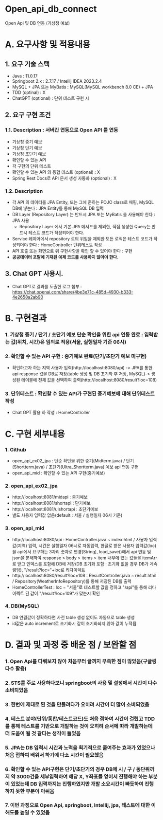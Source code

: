 # Open_api_db_connect
Open Api 및 DB 연동 (기상청 예보)


# A. 요구사항 및 적용내용
## 1. 요구 기술 스택
- Java : 11.0.17
- Springboot 2.x : 2.7.17 / Intellij IDEA 2023.2.4
- MySQL + JPA 또는 MyBatis : MySQL(MySQL workbench 8.0 CE) + JPA
- TDD (optinal) : X
- ChatGPT (optional) : 단위 테스트 구현 시

## 2. 요구 구현 조건
### 1.1. Description : 서버간 연동으로 Open API 를 연동
- 기상청 중기 예보 
- 기상청 단기 예보 
- 기상청 초단기 예보 
- 확인할 수 있는 API 
- 각 구현의 단위 테스트 
- 확인할 수 있는 API 의 통합 테스트 (optional) : X
- Spring Rest Docs로 API 문서 생성 자동화 (optional) : X

### 1.2.  Description
- 각 API 의 데이터를 JPA Entity, 또는 그에 준하는 POJO class로 매핑, MySQL DB에 넣는다 : JPA Entity를 통해 MySQL DB 입력
- DB Layer (Repository Layer) 는 반드시 JPA 또는 MyBatis 를 사용해야 한다 : JPA 사용
  - Repository Layer 에서 기본 JPA 메서드를 제외한, 직접 생성한 Query는 반드시 테스트 코드가 작성되어야 한다.
- Service 레이어에서 repository 로의 위임을 제외한 모든 로직은 테스트 코드가 작성되어야 한다 : HomeController 단위테스트 작성
- API 호출 또는 화면으로 위 구현사항을 확인 할 수 있어야 한다 : 구현
- **공공데이터 포탈에 기재된 예제 코드를 사용하지 않아야 한다.**

## 3. Chat GPT 사용시.
- Chat GPT로 결과를 도출한 로그 첨부 : https://chat.openai.com/share/4be3e71c-485d-4930-b333-4e2658a2ab90


# B. 구현결과
### 1. 기상청 중기 / 단기 / 초단기 예보 단순 확인을 위한 api 연동 완료 : 입력받는 값(위치, 시간)은 임의로 적용(서울, 실행일자 기준 06시)
### 2. 확인할 수 있는 API 구현 : 중기예보 완료(단기/초단기 예보 미구현)
- 확인하고자 하는 지역 사용자 입력(http://localhost:8080/api) -> JPA를 통한 api response 값을 DB로 저장(table 생성 및 DB 초기화 후 저장, MySQL)-> 생성된 테이블에 전체 값을 선택하여 출력(http://localhost:8080/result?loc=108)
### 3. 단위테스트 : 확인할 수 있는 API가 구현된 중기예보에 대해 단위테스트 작성
- Chat GPT 활용 하 작성 : HomeController


# C. 구현 세부내용
### 1. Github
- open_api_ex02_jpa : 단순 확인을 위한 중기(Midterm.java) / 단기(Shortterm.java) / 초단기(Ultra_Shortterm.java) 예보 api 연동 구현 
- open_api_mid : 확인할 수 있는 API 구현(중기예보)
### 2. open_api_ex02_jpa
- http://localhost:8081/midapi : 중기예보
- http://localhost:8081/shortapi : 단기예보
- http://localhost:8081/ulshortapi : 초단기예보
- 별도 사용자 입력값 없음(default : 서울 / 실행일자 06시 기준)
### 3. open_api_mid
- http://localhost:8080/api : HomeController.java ~ index.html / 사용자 입력값(지역) 입력, 시간은 실행일자 06시로 자동입력, 한글로 받은 사용자 입력값(loc)을 api에서 요구하는 3자리 숫자로 변경(String), load_save()에서 api 연동 및 json을 분해하여 response > body > items > item 내부에 있는 값들을 itemArr로 받고 인덱스를 포함해 DB에 저장(DB 초기화 포함 : 초기화 없을 경우 DB가 계속 쌓임), "/result?loc="+loc로 리다이렉트
- http://localhost:8080/result?loc=108 : ResultController.java ~ result.html / Repository(WeatherInfoRepository)를 통해 저장된 DB를 출력
- HomeControllerTest : loc = "서울"로 테스트할 값을 정하고 "/api"를 통해 리다이렉트 된 값이 "/result?loc=109"가 맞는지 확인
### 4. DB(MySQL)
- DB 연결값이 정확하다면 사전 table 생성 없이도 자동으로 table 생성
- id값은 auto increment로 초기화시 같이 초기화되지 않아 값이 누적됨


# D. 결과 및 과정 중 배운 점 / 보완할 점
### 1. Open Api를 다뤄보지 않아 처음부터 끝까지 부족한 점이 많았음(구글링 다수 활용)
### 2. STS를 주로 사용하다보니 springboot의 사용 및 설정에서 시간이 다수 소비되었음
### 3. 한번에 제대로 된 것을 만들려다가 오히려 시간이 더 많이 소비되었음
### 4. 테스트 분야(단위/통합/테스트코드)도 처음 접하여 시간이 걸렸고 TDD를 통해 테스트를 기반으로 개발하는 것이 오히려 순서에 따라 개발하는데 더 도움이 될 것 같다는 생각이 들었음
### 5. JPA는 DB 입력시 시간과 노력을 획기적으로 줄여주는 효과가 있었으나 처음 접하여 배워서 하기에 다소 시간이 필요했음
### 6. 확인할 수 있는 API구현은 단기/초단기의 경우 DB에 시 / 구 / 동단위까지 약 3000건을 세부입력하여 해당 X, Y좌표를 얻어서 진행해야 하는 부분이 있었는데 DB 입력까지는 진행하였지만 개발 소요시간이 빠듯하여 진행하지 못한 부분이 아쉬움
### 7. 이번 과정으로 Open Api, springboot, Intellij, jpa, 테스트에 대한 이해도를 높일 수 있었음
